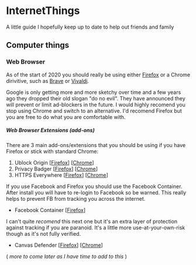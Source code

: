 # InternetThings
A little guide I hopefully keep up to date to help out friends and family

## Computer things

### Web Browser

As of the start of 2020 you should really be using either [Firefox](https://www.mozilla.org/en-US/firefox/) or a Chrome dirivitive, such as [Brave](https://brave.com/) or [Vivaldi](https://vivaldi.com/).

Google is only getting more and more sketchy over time and a few years ago they dropped their old slogan "do no evil". They have announced they will prevent or limit ad-blockers in the future. I would highly recomend you stop using Chrome and switch to an alternative. I'd recomend Firefox but you are free to do what you are comfortable with.

##### Web Browser Extensions (add-ons)

There are 3 main add-ons/extensions that you should be using if you have Firefox or stick with standard Chrome:

1. Ublock Origin [[Firefox](https://addons.mozilla.org/en-US/firefox/addon/ublock-origin/)] [[Chrome](https://chrome.google.com/webstore/detail/ublock-origin/cjpalhdlnbpafiamejdnhcphjbkeiagm)]
2. Privacy Badger [[Firefox](https://addons.mozilla.org/en-US/firefox/addon/privacy-badger17/)] [[Chrome](https://chrome.google.com/webstore/detail/privacy-badger/pkehgijcmpdhfbdbbnkijodmdjhbjlgp)]
3. HTTPS Everywhere [[Firefox](https://addons.mozilla.org/en-US/firefox/addon/https-everywhere/)] [[Chrome](https://chrome.google.com/webstore/detail/https-everywhere/gcbommkclmclpchllfjekcdonpmejbdp)]

If you use Facebook and Firefox you should use the Facebook Container. After install you will have to re-login to Facebook so be warned. This really helps to prevent FB from tracking you across the internet.

- Facebook Container [[Firefox](https://addons.mozilla.org/en-US/firefox/addon/facebook-container/)]

I can't quite *recomend* this next one but it's an extra layer of protection against tracking if you are paranoid. It's a little more use-at-your-own-risk though as it's not fully verified.

- Canvas Defender [[Firefox](https://addons.mozilla.org/en-US/firefox/addon/no-canvas-fingerprinting/)] [[Chrome](https://chrome.google.com/webstore/detail/canvas-defender/obdbgnebcljmgkoljcdddaopadkifnpm)]



( *more to come later as I have time to add to this* )
